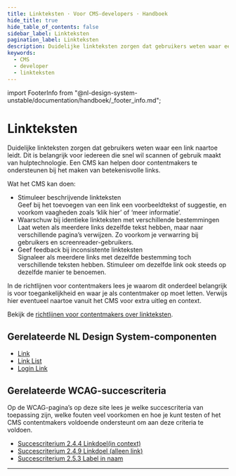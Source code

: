 ```yaml
---
title: Linkteksten · Voor CMS-developers · Handboek
hide_title: true
hide_table_of_contents: false
sidebar_label: Linkteksten
pagination_label: Linkteksten
description: Duidelijke linkteksten zorgen dat gebruikers weten waar een link naartoe leidt. Dit is belangrijk voor iedereen die snel wil scannen of gebruik maakt van hulptechnologie. Een CMS kan helpen door contentmakers te ondersteunen bij het maken van betekenisvolle links.
keywords:
  - CMS
  - developer
  - linkteksten
---
```


<!-- @license CC0-1.0 -->

import FooterInfo from "@nl-design-system-unstable/documentation/handboek/\_footer_info.md";

# Linkteksten

Duidelijke linkteksten zorgen dat gebruikers weten waar een link naartoe leidt. Dit is belangrijk voor iedereen die snel wil scannen of gebruik maakt van hulptechnologie. Een CMS kan helpen door contentmakers te ondersteunen bij het maken van betekenisvolle links.

Wat het CMS kan doen:

- Stimuleer beschrijvende linkteksten  
  Geef bij het toevoegen van een link een voorbeeldtekst of suggestie, en voorkom vaagheden zoals ‘klik hier’ of ‘meer informatie’.
- Waarschuw bij identieke linkteksten met verschillende bestemmingen  
  Laat weten als meerdere links dezelfde tekst hebben, maar naar verschillende pagina’s verwijzen. Zo voorkom je verwarring bij gebruikers en screenreader-gebruikers.
- Geef feedback bij inconsistente linkteksten  
  Signaleer als meerdere links met dezelfde bestemming toch verschillende teksten hebben. Stimuleer om dezelfde link ook steeds op dezelfde manier te benoemen.

In de richtlijnen voor contentmakers lees je waarom dit onderdeel belangrijk is voor toegankelijkheid en waar je als contentmaker op moet letten. Verwijs hier eventueel naartoe vanuit het CMS voor extra uitleg en context.

Bekijk de [richtlijnen voor contentmakers over linkteksten](/richtlijnen/content/tekstopmaak/linkteksten).

## Gerelateerde NL Design System-componenten

- [Link](/link)
- [Link List](/link-list)
- [Login Link](/login-link)

## Gerelateerde WCAG-succescriteria

Op de WCAG-pagina’s op deze site lees je welke succescriteria van toepassing zijn, welke fouten veel voorkomen en hoe je kunt testen of het CMS contentmakers voldoende ondersteunt om aan deze criteria te voldoen.

- [Succescriterium 2.4.4 Linkdoel(in context)](/wcag/2.4.4)
- [Succescriterium 2.4.9 Linkdoel (alleen link)](/wcag/2.4.9)
- [Succescriterium 2.5.3 Label in naam](/wcag/2.5.3)

---

<FooterInfo />
